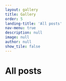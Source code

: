 ```yaml
---
layout: gallery
title: Gallery
order: 5
landing-title: 'All posts'
nav-menu: true
description: null
image: null
author: null
show_tile: false
---
```


<h1>All posts</h1>
